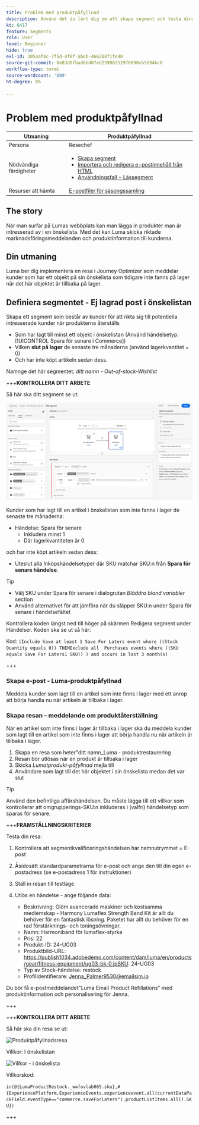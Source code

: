 ```yaml
---
title: Problem med produktpåfyllnad
description: Använd det du lärt dig om att skapa segment och testa dina färdigheter.
kt: 8417
feature: Segments
role: User
level: Beginner
hide: true
exl-id: 305aaf4c-7f5d-4f6f-abeb-466208f1fe48
source-git-commit: 0e83d8fbad6bd87ed25980251970898cb5b94bc0
workflow-type: tm+mt
source-wordcount: '609'
ht-degree: 0%

---
```


# Problem med produktpåfyllnad

| Utmaning | Produktpåfyllnad |
|---|---|
| Persona | Resechef |
| Nödvändiga färdigheter | <ul><li>[Skapa segment](https://experienceleague.adobe.com/docs/journey-optimizer-learn/tutorials/create-segments.html?lang=en)</li><li> [Importera och redigera e-postinnehåll från HTML](https://experienceleague.adobe.com/docs/journey-optimizer-learn/tutorials/create-messages/import-and-author-html-email-content.html?lang=en)</li><li>[Användningsfall - Lässegment](https://experienceleague.adobe.com/docs/journey-optimizer-learn/tutorials/create-journeys/use-case-read-segment.html?lang=en)</li> |
| Resurser att hämta | [E-postfiler för säsongssamling](/help/challenges/assets/email-assets/emails-seasonal-collection-announcement.zip) |

## The story

När man surfar på Lumas webbplats kan man lägga in produkter man är intresserad av i en önskelista. Med det kan Luma skicka riktade marknadsföringsmeddelanden och produktinformation till kunderna.

## Din utmaning

Luma ber dig implementera en resa i Journey Optimizer som meddelar kunder som har ett objekt på sin önskelista som tidigare inte fanns på lager när det här objektet är tillbaka på lager.

## Definiera segmentet - Ej lagrad post i önskelistan

Skapa ett segment som består av kunder för att rikta sig till potentiella intresserade kunder när produkterna återställs

* Som har lagt till minst ett objekt i önskelistan (Använd händelsetyp: [!UICONTROL Spara för senare i Commerce])
* Vilken **slut på lager** de senaste tre månaderna (använd lagerkvantitet = 0)
* Och har inte köpt artikeln sedan dess.

Namnge det här segmentet: *ditt namn - Out-of-stock-Wishlist*

+++**KONTROLLERA DITT ARBETE**

Så här ska ditt segment se ut:

![Segment - objekt som inte finns i lager](/help/challenges/assets/C1-S2.png)

Kunder som har lagt till en artikel i önskelistan som inte fanns i lager de senaste tre månaderna:

* Händelse: Spara för senare
   * Inkludera minst 1
   * Där lagerkvantiteten är 0

och har inte köpt artikeln sedan dess:

* Uteslut alla Inköpshändelsetyper där SKU matchar SKU:n från **Spara för senare händelse**.

>[!TIP]
> * Välj SKU under Spara för senare i dialogrutan *Bläddra bland variabler* section
> * Använd alternativet för att jämföra när du släpper SKU:n under Spara för senare i händelsefältet


Kontrollera koden längst ned till höger på skärmen Redigera segment under Händelser. Koden ska se ut så här:

Kod:
```(Include have at least 1 Save For Laters event where ((Stock Quantity equals 0)) THENExclude all  Purchases events where ((SKU equals Save For Laters1 SKU)) ) and occurs in last 3 month(s)```

+++

### Skapa e-post - Luma-produktpåfyllnad

Meddela kunder som lagt till en artikel som inte finns i lager med ett anrop att börja handla nu när artikeln är tillbaka i lager.

### Skapa resan - meddelande om produktåterställning

När en artikel som inte finns i lager är tillbaka i lager ska du meddela kunder som lagt till en artikel som inte finns i lager att börja handla nu när artikeln är tillbaka i lager.

1. Skapa en resa som heter&quot;ditt namn_Luma - produktrestaurering
1. Resan bör utlösas när en produkt är tillbaka i lager
1. Skicka *Lumatprodukt-påfyllnad* mejla till
1. Användare som lagt till det här objektet i sin önskelista medan det var slut

>[!TIP]
>
> Använd den befintliga affärshändelsen. Du måste lägga till ett villkor som kontrollerar att omgrupperings-SKU:n inkluderas i (valfri) händelsetyp som sparas för senare.

+++**FRAMSTÄLLNINGSKRITERIER**

Testa din resa:

1. Kontrollera att segmentkvalificeringshändelsen har namnutrymmet = E-post
1. Åsidosätt standardparametrarna för e-post och ange den till din egen e-postadress (se e-postadress 1 för instruktioner)
1. Ställ in resan till testläge
1. Utlös en händelse - ange följande data:

   * Beskrivning: Glöm avancerade maskiner och kostsamma medlemskap - Harmony Lumaflex Strength Band Kit är allt du behöver för en fantastisk lösning. Paketet har allt du behöver för en rad förstärknings- och toningsövningar.
   * Namn: Harmoniband för lumaflex-styrka
   * Pris: 22
   * Produkt-ID: 24-UG03
   * Produktbild-URL: https://publish1034.adobedemo.com/content/dam/luma/en/products/gear/fitness-equipment/ug03-bk-0.jpSKU: 24-UG03
   * Typ av Stock-händelse: restock
   * Profilidentifierare: Jenna_Palmer9530@emailsim.io

Du bör få e-postmeddelandet&quot;Luma Email Product Refillations&quot; med produktinformation och personalisering för Jenna.

+++

+++**KONTROLLERA DITT ARBETE**

Så här ska din resa se ut:

![Produktpåfyllnadsresa](/help/challenges/assets/c3-j3-journey.png)

Villkor: I önskelistan

![Villkor - i önskelista](/help/challenges/assets/c3-j3-condition.png)

Villkorskod:

```in(@{LumaProductRestock._wwfovlab065.sku},#{ExperiencePlatform.ExperienceEvents.experienceevent.all(currentDataPackField.eventType=="commerce.saveForLaters").productListItems.all().SKU})```

+++
